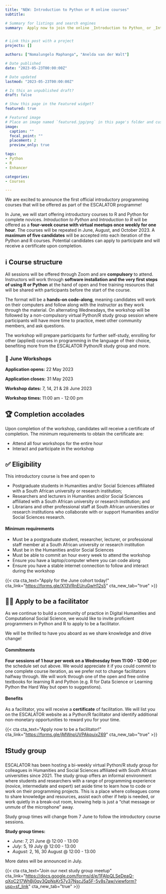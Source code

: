 ```yaml
---
title: "NEW: Introduction to Python or R online courses"
subtitle: 

# Summary for listings and search engines
summary:  Apply now to join the online _Introduction to Python_ or _Introduction to R_ course in June! 


# Link this post with a project
projects: []

authors: ["Nomalungelo Maphanga", "Anelda van der Walt"]

# Date published
date: "2023-05-23T00:00:00Z"

# Date updated
lastmod: "2023-05-23T00:00:00Z"

# Is this an unpublished draft?
draft: false

# Show this page in the Featured widget?
featured: true

# Featured image
# Place an image named `featured.jpg/png` in this page's folder and customize its options here.
image:
  caption: ""
  focal_point: ""
  placement: 2
  preview_only: true

tags:
- Python
- R
- Enhancer

categories:
- Courses

---
```


We are excited to announce the first official introductory programming courses that will be offered as part of the ESCALATOR programme! 

In June, we will start offering introductory courses to R and Python for complete novices. _Introduction to Python_ and _Introduction to R_ will be offered as a __four-week course with virtual meetups once weekly for one hour__. The courses will be repeated in June, August, and October 2023. A __maximum of five candidates__ will be accepted into each iteration of the Python and R courses. Potential candidates can apply to participate and will receive a certificate upon completion. 

## ℹ Course structure

All sessions will be offered through Zoom and are __compulsory__ to attend. Instructors will work through __software installation and the very first steps of using R or Python__ at the hand of open and free training resources that will be shared with participants before the start of the course.

The format will be a __hands-on code-along__, meaning candidates will work on their computers and follow along with the instructor as they work through the material. On alternating Wednesdays, the workshop will be followed by a non-compulsory virtual Python/R study group session where participants will have more time to practice, meet other community members, and ask questions.

The workshop will prepare participants for further self-study, enrolling for other (applied) courses in programming in the language of their choice, benefiting more from the ESCALATOR Python/R study group and more.

### :pushpin: June Workshops

__Application opens:__ 22 May 2023

__Application closes:__ 31 May 2023 

__Workshop dates:__ 7, 14, 21 & 28 June 2023

__Workshop times:__ 11:00 am - 12:00 pm


## 🏆 Completion accolades

Upon completion of the workshop, candidates will receive a certificate of completion. The minimum requirements to obtain the certificate are:
- Attend all four workshops for the entire hour
- Interact and participate in the workshop


## ✅ Eligibility

This introductory course is free and open to 
- Postgraduate students in Humanities and/or Social Sciences affiliated with a South African university or research institution;
- Researchers and lecturers in Humanities and/or Social Sciences  affiliated with a South African university or research institution; and
- Librarians and other professional staff at South African universities or research institutions who collaborate with or support Humanities and/or Social Sciences research.

#### Minimum requirements 

- Must be a postgraduate student, researcher, lecturer, or professional staff member at a South African university or research institution
- Must be in the Humanities and/or Social Sciences 
- Must be able to commit an hour every week to attend the workshop
- Ensure you have a laptop/computer where you can code along
- Ensure you have a stable internet connection to follow and interact during the  workshop

{{< cta cta_text="Apply for the June cohort today!" cta_link="https://forms.gle/X13VRnEUruGwH12s5" cta_new_tab="true" >}}


## 👩‍💻 Apply to be a facilitator

As we continue to build a community of practice in Digital Humanities and Computational Social Science, we would like to invite proficient programmers in Python and R to apply to be a facilitator.

We will be thrilled to have you aboard as we share knowledge and drive change!

#### Commitments

__Four sessions of 1 hour per week on a Wednesday from 11:00 - 12:00__ per the schedule set out above. We would appreciate it if you could commit to one complete course iteration, as we prefer not to change facilitators halfway through. We will work through one of the open and free online textbooks for learning R and Python (e.g. R for Data Science or Learning Python the Hard Way but open to suggestions).

#### Benefits

As a facilitator, you will receive a __certificate__ of facilitation. We will list you on the ESCALATOR website as a Python/R facilitator and identify additional non-monetary opportunities to reward you for your time.

{{< cta cta_text="Apply now to be a facilitator!" cta_link="https://forms.gle/jMWnpUVPAkpuixZ69" cta_new_tab="true" >}}


## ❗Study group

ESCALATOR has been hosting a bi-weekly virtual Python/R study group for colleagues in Humanities and Social Sciences affiliated with South African universities since 2021. The study group offers an informal environment where students and researchers with a range of programming experience (novice, intermediate and expert) set aside time to learn how to code or work on their programming projects. This is a place where colleagues come to share knowledge and resources, assist each other if help is needed, or work quietly in a break-out room, knowing help is just a “chat message or unmute of the microphone” away. 

Study group times will change from 7 June to follow the introductory course sessions.

__Study group times:__ 

- _June:_ 7, 21 June @ 12:00 - 13:00
- _July:_ 5, 19 July @ 12:00 - 13:00
- _August:_ 2, 16, 30 August @ 12:00 - 13:00

More dates will be announced in July.


{{< cta cta_text="Join our next study group meetup" cta_link="https://docs.google.com/forms/d/e/1FAIpQLSeDeaQ-qXoC217WhBj0qy3QpNsKr57y37NscJ5a5F-5y8s7aw/viewform?usp=sf_link" cta_new_tab="true" >}}